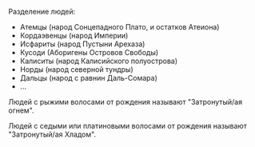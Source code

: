 Разделение людей: 
* Атемцы (народ Сонцепадного Плато, и остатков Атеиона)
* Кордаэвенцы (народ Империи)
* Исфариты (народ Пустыни Арехаза)
* Кусоди (Аборигены Островов Свободы)
* Калиситы (народ Калисийского полуострова)
* Норды (народ северной тундры)
* Дальцы (народ с равнин Даль-Сомара)
* ...

Людей с рыжими волосами от рождения называют "Затронутый/ая огнем".

Людей с седыми или платиновыми волосами от рождения называют "Затронутый/ая Хладом".


